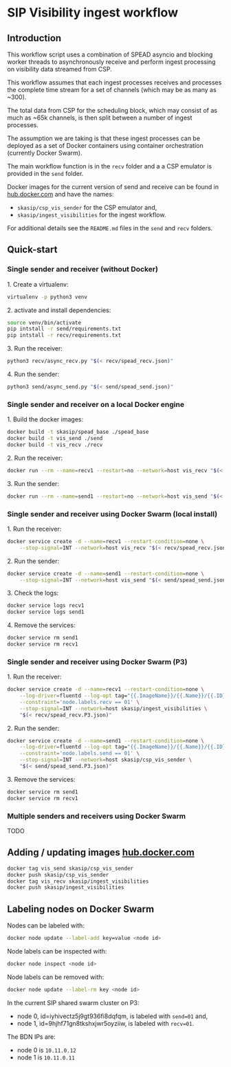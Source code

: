 # SIP Visibility ingest workflow

## Introduction

This workflow script uses a combination of SPEAD asyncio and blocking worker
threads to asynchronously receive and perform ingest processing on visibility
data streamed from CSP.

This workflow assumes that each ingest processes receives and processes the 
complete time stream for a set of channels (which may be as many as ~300).

The total data from CSP for the scheduling block, which may consist of as much
as ~65k channels, is then split between a number of ingest processes.

The assumption we are taking is that these ingest processes can be deployed 
as a set of Docker containers using container orchestration (currently 
Docker Swarm).

The main workflow function is in the `recv` folder and a a CSP emulator is 
provided in the `send` folder.

Docker images for the current version of send and receive can be found in
[hub.docker.com](https://hub.docker.com/u/skasip) and have the names:

- `skasip/csp_vis_sender` for the CSP emulator and,
- `skasip/ingest_visibilities` for the ingest workflow.

For additional details see the `README.md` files in the `send` and `recv` 
folders. 


## Quick-start

### Single sender and receiver (without Docker)

1\. Create a virtualenv:

```bash
virtualenv -p python3 venv
```

2\. activate and install dependencies:

```bash
source venv/bin/activate
pip intstall -r send/requirements.txt
pip intstall -r recv/requirements.txt
```

3\. Run the receiver:

```bash
python3 recv/async_recv.py "$(< recv/spead_recv.json)"
```

4\. Run the sender:


```bash
python3 send/async_send.py "$(< send/spead_send.json)"
```

### Single sender and receiver on a local Docker engine

1\. Build the docker images:

```bash
docker build -t skasip/spead_base ./spead_base
docker build -t vis_send ./send
docker build -t vis_recv ./recv
```

2\. Run the receiver:

```bash
docker run --rm --name=recv1 --restart=no --network=host vis_recv "$(< recv/spead_recv.json)"
```

3\. Run the sender:

```bash
docker run --rm --name=send1 --restart=no --network=host vis_send "$(< send/spead_send.json)"
```

### Single sender and receiver using Docker Swarm (local install)

1\. Run the receiver:

```bash
docker service create -d --name=recv1 --restart-condition=none \
    --stop-signal=INT --network=host vis_recv "$(< recv/spead_recv.json)"
```

2\. Run the sender:

```bash
docker service create -d --name=send1 --restart-condition=none \
    --stop-signal=INT --network=host vis_send "$(< send/spead_send.json)"
```

3\. Check the logs:

```bash
docker service logs recv1
docker service logs send1
```

4\. Remove the services:

```bash
docker service rm send1
docker service rm recv1
```

### Single sender and receiver using Docker Swarm (P3)


1\. Run the receiver:

```bash
docker service create -d --name=recv1 --restart-condition=none \
    --log-driver=fluentd --log-opt tag="{{.ImageName}}/{{.Name}}/{{.ID}}" \
    --constraint='node.labels.recv == 01' \
    --stop-signal=INT --network=host skasip/ingest_visibilities \
    "$(< recv/spead_recv.P3.json)"
```

2\. Run the sender:

```bash
docker service create -d --name=send1 --restart-condition=none \
    --log-driver=fluentd --log-opt tag="{{.ImageName}}/{{.Name}}/{{.ID}}" \
    --constraint='node.labels.send == 01' \
    --stop-signal=INT --network=host skasip/csp_vis_sender \
    "$(< send/spead_send.P3.json)"
```

3\. Remove the services:

```bash
docker service rm send1
docker service rm recv1
```


### Multiple senders and receivers using Docker Swarm

TODO

## Adding / updating images [hub.docker.com](https://hub.docker.com/u/skasip)

```bash
docker tag vis_send skasip/csp_vis_sender
docker push skasip/csp_vis_sender
docker tag vis_recv skasip/ingest_visibilities
docker push skasip/ingest_visibilities
```

## Labeling nodes on Docker Swarm

Nodes can be labeled with:

```bash
docker node update --label-add key=value <node id>
```

Node labels can be inspected with:

```bash
docker node inspect <node id>
```

Node labels can be removed with:

```bash
docker node update --label-rm key <node id>
```

In the current SIP shared swarm cluster on P3:

- node 0, id=iyhivectz5j9gt936fi8dqfqm, is labeled with `send=01` and,
- node 1, id=9hjhf71gn8tkshxjwr5oyziiw, is labeled with `recv=01`.

The BDN IPs are:
- node 0 is `10.11.0.12`
- node 1 is `10.11.0.11`





 
